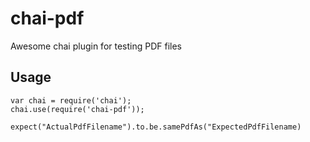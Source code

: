 # chai-pdf

Awesome chai plugin for testing PDF files

## Usage

```
var chai = require('chai');
chai.use(require('chai-pdf'));

expect("ActualPdfFilename").to.be.samePdfAs("ExpectedPdfFilename)
```
